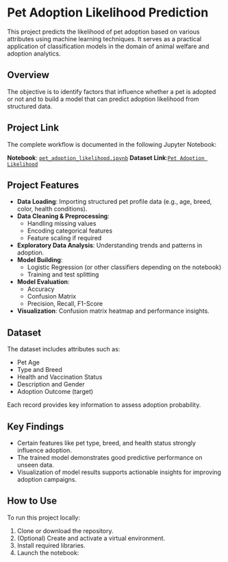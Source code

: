 # Pet Adoption Likelihood Prediction

This project predicts the likelihood of pet adoption based on various attributes using machine learning techniques. It serves as a practical application of classification models in the domain of animal welfare and adoption analytics.

## Overview

The objective is to identify factors that influence whether a pet is adopted or not and to build a model that can predict adoption likelihood from structured data.

## Project Link

The complete workflow is documented in the following Jupyter Notebook:

**Notebook**: [`pet_adoption_likelihood.ipynb`](./pet_adoption_likelihood.ipynb)
**Dataset Link**:[`Pet Adoption Likelihood`](https://www.kaggle.com/datasets/rabieelkharoua/predict-pet-adoption-status-dataset)

## Project Features

- **Data Loading**: Importing structured pet profile data (e.g., age, breed, color, health conditions).
- **Data Cleaning & Preprocessing**:
  - Handling missing values
  - Encoding categorical features
  - Feature scaling if required
- **Exploratory Data Analysis**: Understanding trends and patterns in adoption.
- **Model Building**:
  - Logistic Regression (or other classifiers depending on the notebook)
  - Training and test splitting
- **Model Evaluation**:
  - Accuracy
  - Confusion Matrix
  - Precision, Recall, F1-Score
- **Visualization**: Confusion matrix heatmap and performance insights.

## Dataset

The dataset includes attributes such as:

- Pet Age  
- Type and Breed  
- Health and Vaccination Status  
- Description and Gender  
- Adoption Outcome (target)

Each record provides key information to assess adoption probability.

## Key Findings

- Certain features like pet type, breed, and health status strongly influence adoption.
- The trained model demonstrates good predictive performance on unseen data.
- Visualization of model results supports actionable insights for improving adoption campaigns.

## How to Use

To run this project locally:

1. Clone or download the repository.
2. (Optional) Create and activate a virtual environment.
3. Install required libraries.
4. Launch the notebook:

